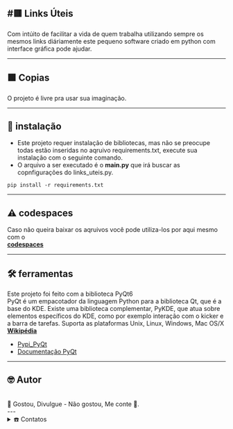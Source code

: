 #🟥 Links Úteis
---

Com intúito de facilitar a vida de quem trabalha utilizando sempre os mesmos links diáriamente este pequeno software criado em python com interface gráfica pode ajudar.
___
## 🟩 Copias

O projeto é livre pra usar sua imaginação.
___
## 🔧 instalação

 - Este projeto requer instalação de bibliotecas, mas não se preocupe todas estão inseridas no aqruivo requirements.txt, execute sua instalação com o seguinte comando.
 - O arquivo a ser executado é o **main.py** que irá buscar as copnfigurações do links_uteis.py.

```
pip install -r requirements.txt
```
___
## ⚠️ codespaces

Caso não queira baixar os aqruivos você pode utiliza-los por aqui mesmo com o<br> **[codespaces](https://gleilsonpedro-turbo-waddle-67grvjvgwvp2x4jw.github.dev)**

___
## 🛠️ ferramentas

Este projeto foi feito com a biblioteca PyQt6<br>
PyQt é um empacotador da linguagem Python para a biblioteca Qt, que é a base do KDE. Existe uma biblioteca complementar, PyKDE, que atua sobre elementos específicos do KDE, como por exemplo interação com o kicker e a barra de tarefas. Suporta as plataformas Unix, Linux, Windows, Mac OS/X<br>
**[Wikipédia](https://pt.wikipedia.org/wiki/PyQt)**

* [Pypi_PyQt](https://pypi.org/project/PyQt6/)
* [Documentação PyQt](https://www.riverbankcomputing.com/static/Docs/PyQt6/)
___
## 🤓 Autor
<br>
 🎁 Gostou, Divulgue - Não gostou, Me conte 📢.<br>
---

<details>
 <summary>☎️ Contatos</summary>
<div>
  <samp>
    <h2 align="center">😎 Onde pode me contactar:</h2>
    <p align="center">
      <br/>
      <a href="https://www.linkedin.com/in/gleilson-pedro/" target="blank"><img align="center"
         src="https://img.shields.io/badge/linkedin-%231DA1F2.svg?style=for-the-badge&logo=linkedin&logoColor=white"
         alt="azzar" height="30"/></a>
      <a href="https://mailto:gleilsonsvo@gmail.com" target="blank"><img align="center"
         src="https://img.shields.io/badge/gmail-EA4335.svg?style=for-the-badge&logo=gmail&logoColor=white"
         alt="azzar" height="30"/></a>
    </p>
  <p align="center">
      <a href="https://instagram.com/gleilson.pedro" target="blank"><img align="center"
         src="https://img.shields.io/badge/instagram-%23E4405F.svg?style=for-the-badge&logo=Instagram&logoColor=white"
         alt="azzar" height="30"/></a>
  </samp>
</div>
</details><br>



